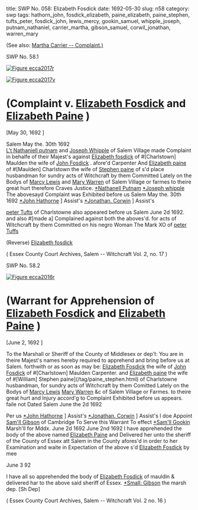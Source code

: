title: SWP No. 058: Elizabeth Fosdick
date: 1692-05-30
slug: n58
category: swp
tags: hathorn_john, fosdick_elizabeth, paine_elizabeth, paine_stephen, tufts_peter, fosdick_john, lewis_mercy, gookin_samuel, whipple_joseph, putnam_nathaniel, carrier_martha, gibson_samuel, corwil_jonathan, warren_mary




(See also: [Martha Carrier -- Complaint.)](/n1.html#n1.30)

<div markdown class="doc" id="n58.1">

<div class="doc_id">SWP No. 58.1</div>


<span markdown class="figure">[![Figure ecca2017r](archives/ecca/thumb/ecca2017r.jpg)](archives/ecca/large/ecca2017r.jpg)</span>

<span markdown class="figure">[![Figure ecca2017v](archives/ecca/thumb/ecca2017v.jpg)](archives/ecca/large/ecca2017v.jpg)</span>

# (Complaint v. [Elizabeth Fosdick](/tag/fosdick_elizabeth.html) and [Elizabeth Paine](/tag/paine_elizabeth.html) )

[May 30, 1692 ]

Salem May the. 30th 1692   
[L't Nathaniell putnam](/tag/putnam_nathaniel.html) and [Joseph Whipple](/tag/whipple_joseph.html) of Salem Village made Complaint in behalfe of their Majest's against [Elizabeth fosdick](/tag/fosdick_elizabeth.html) of #[Charlstown] Maulden the wife of [John Fosdick](/tag/fosdick_john.html) . afore'd Carpenter And [Elizabeth paine](/tag/paine_elizabeth.html) of #[Maulden] Charlstown the wife of [Stephen paine](/tag/paine_stephen.html) of s'd place husbandman for sundry acts of Witchcraft by them Committed Lately on the Bodys of [Marcy Lewis](/tag/lewis_mercy.html) and [Mary Warren](/tag/warren_mary.html) of Salem Village or farmes to theire great hurt therefore Craves Justice.
                                                                        [*Nathanell Putnam](/tag/putnam_nathaniel.html)
                                                                        [*Joseph whipple](/tag/whipple_joseph.html)
The abovesayd Complaint was Exhibited before us Salem May 
the. 30th 1692
[*John Hathorne](/tag/hathorn_john.html) ] Assist's
[*Jonathan. Corwin](/tag/corwil_jonathan.html) ] Assist's

[peter Tufts](/tag/tufts_peter.html) of Charlstowne also appeared before us Salem 
June 2d 1692. and also #[made a] Complained against 
both the aboves'd. for acts of Witchcraft by them Committed 
on his negro Woman
                                                  The Mark XO of [
                                                  peter Tuffs](/tag/tufts_peter.html) 

(Reverse)  [Elizabeth fosdick](/tag/fosdick_elizabeth.html) 

( Essex County Court Archives, Salem -- Witchcraft Vol. 2, no. 17 )

</div>



<div markdown class="doc" id="n58.2">

<div class="doc_id">SWP No. 58.2</div>


<span markdown class="figure">[![Figure ecca2016r](archives/ecca/thumb/ecca2016r.jpg)](archives/ecca/large/ecca2016r.jpg)</span>

# (Warrant for Apprehension of [Elizabeth Fosdick](/tag/fosdick_elizabeth.html) and [Elizabeth Paine](/tag/paine_elizabeth.html) )

[June 2, 1692 ]

To the Marshall or Sheriff of the County of Middlesex or dep't: 
You are in theire Majest's names hereby required to apprehend and bring before us at Salem. forthwith or as soon as may be: [Elizabeth Fosdick](/tag/fosdick_elizabeth.html) the wife of [John Fosdick](/tag/fosdick_john.html) of #[Charlstown] Maulden Carpenter. and [Elizabeth paine](/tag/paine_elizabeth.html) the wife of #[William] Stephen paine](/tag/paine_stephen.html) of Charlstowne husbandman, for sundry acts of Witchcraft by them Comitted Lately on the Bodys of [Marcy Lewis](/tag/lewis_mercy.html) [Mary Warren](/tag/warren_mary.html) &c of Salem Village or Farmes. to theire great hurt and Injury accord'g to Complaint Exhibited before us appears. faile not Dated Salem June the 2d 1692 

Per us [*John Hathorne](/tag/hathorn_john.html) ] Assist's
     [*Jonathan. Corwin](/tag/corwil_jonathan.html) ] Assist's
I doe Appoint [Sam'll Gibson](/tag/gibson_samuel.html) of Cambridge To Serve this Warrant To effect 
                                        [*Sam'll Gookin](/tag/gookin_samuel.html) Marsh'll for Mddx.
June 2d 1692 
June 2nd 1692 I have apprehended the body of the above named [Elizabeth Paine](/tag/paine_elizabeth.html) and Delivered her unto the sheriff of the County of Essex att Salem in the County afores'd in order to her Examination and waite in Expectation of the above s'd [Elizabeth Fosdick](/tag/fosdick_elizabeth.html) by mee

June 3 92

I have all so apprehended the body of [Elizabeth Fosdick](/tag/fosdick_elizabeth.html) of mauldin & delivered har to the above said sheriff of Essex.
                  [*Small: Gibson](/tag/gibson_samuel.html) the marsh dep. [Sh Dep]

( Essex County Court Archives, Salem -- Witchcraft Vol. 2 no. 16 )


</div>

